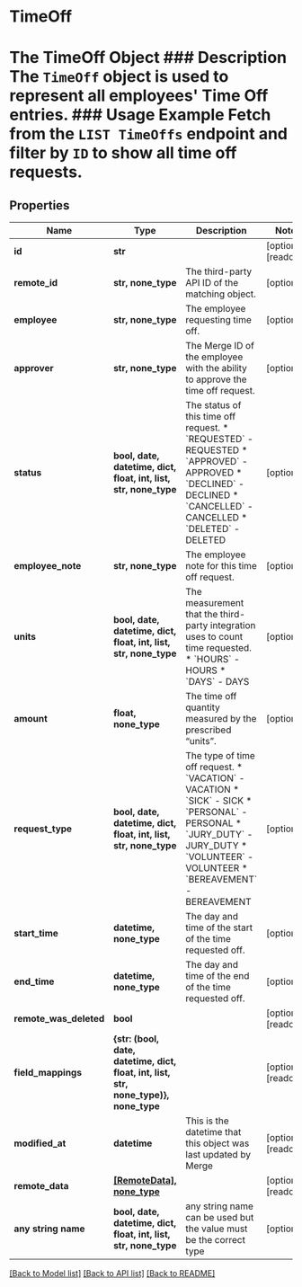 # TimeOff

# The TimeOff Object ### Description The `TimeOff` object is used to represent all employees' Time Off entries.  ### Usage Example Fetch from the `LIST TimeOffs` endpoint and filter by `ID` to show all time off requests.

## Properties
Name | Type | Description | Notes
------------ | ------------- | ------------- | -------------
**id** | **str** |  | [optional] [readonly] 
**remote_id** | **str, none_type** | The third-party API ID of the matching object. | [optional] 
**employee** | **str, none_type** | The employee requesting time off. | [optional] 
**approver** | **str, none_type** | The Merge ID of the employee with the ability to approve the time off request. | [optional] 
**status** | **bool, date, datetime, dict, float, int, list, str, none_type** | The status of this time off request.  * &#x60;REQUESTED&#x60; - REQUESTED * &#x60;APPROVED&#x60; - APPROVED * &#x60;DECLINED&#x60; - DECLINED * &#x60;CANCELLED&#x60; - CANCELLED * &#x60;DELETED&#x60; - DELETED | [optional] 
**employee_note** | **str, none_type** | The employee note for this time off request. | [optional] 
**units** | **bool, date, datetime, dict, float, int, list, str, none_type** | The measurement that the third-party integration uses to count time requested.  * &#x60;HOURS&#x60; - HOURS * &#x60;DAYS&#x60; - DAYS | [optional] 
**amount** | **float, none_type** | The time off quantity measured by the prescribed “units”. | [optional] 
**request_type** | **bool, date, datetime, dict, float, int, list, str, none_type** | The type of time off request.  * &#x60;VACATION&#x60; - VACATION * &#x60;SICK&#x60; - SICK * &#x60;PERSONAL&#x60; - PERSONAL * &#x60;JURY_DUTY&#x60; - JURY_DUTY * &#x60;VOLUNTEER&#x60; - VOLUNTEER * &#x60;BEREAVEMENT&#x60; - BEREAVEMENT | [optional] 
**start_time** | **datetime, none_type** | The day and time of the start of the time requested off. | [optional] 
**end_time** | **datetime, none_type** | The day and time of the end of the time requested off. | [optional] 
**remote_was_deleted** | **bool** |  | [optional] [readonly] 
**field_mappings** | **{str: (bool, date, datetime, dict, float, int, list, str, none_type)}, none_type** |  | [optional] [readonly] 
**modified_at** | **datetime** | This is the datetime that this object was last updated by Merge | [optional] [readonly] 
**remote_data** | [**[RemoteData], none_type**](RemoteData.md) |  | [optional] [readonly] 
**any string name** | **bool, date, datetime, dict, float, int, list, str, none_type** | any string name can be used but the value must be the correct type | [optional]

[[Back to Model list]](../README.md#documentation-for-models) [[Back to API list]](../README.md#documentation-for-api-endpoints) [[Back to README]](../README.md)



